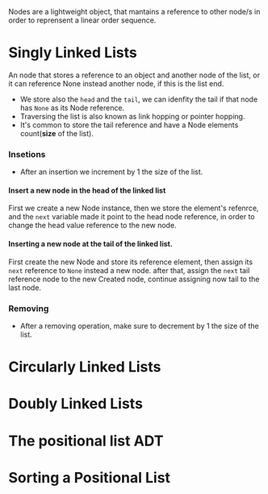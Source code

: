 Nodes are a lightweight object, that mantains a reference to other node/s in order to reprensent a linear order sequence.

# Singly Linked Lists
An node that stores a reference to an object and another node of the list, or it can reference None instead another node, if this is the list end.
- We store also the `head` and the `tail`, we can idenfity the tail if that node has `None` as its Node reference.
- Traversing the list is also known as link hopping or pointer hopping.
- It's common to store the tail reference and have a Node elements count(**size** of the list).

### Insetions
  - After an insertion we increment by 1 the size of the list.
#### Insert a new node in the head of the linked list
First we create a new Node instance, then we store the element's refenrce, and the `next` variable made it point to the head node reference, in order to change the head value reference to the new node.
#### Inserting a new node at the tail of the linked list. 
First create the new Node and store its reference element, then assign its `next` reference to `None` instead a new node. after that, assign the `next` tail reference node to the new Created node, continue assigning now tail to the last node.
### Removing 
  - After a removing operation, make sure to decrement by 1 the size of the list.


# Circularly Linked Lists
# Doubly Linked Lists
# The positional list ADT
# Sorting a Positional List
